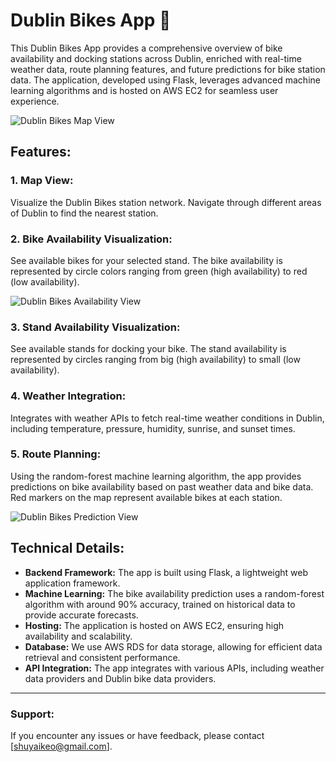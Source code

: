 # Dublin Bikes App 🚴

This Dublin Bikes App provides a comprehensive overview of bike availability and docking stations across Dublin, enriched with real-time weather data, route planning features, and future predictions for bike station data. The application, developed using Flask, leverages advanced machine learning algorithms and is hosted on AWS EC2 for seamless user experience.

![Dublin Bikes Map View](https://user-images.githubusercontent.com/123382891/279163090-244a4e21-e815-494e-a980-b6c80896c7e8.png)

## Features:

### 1. **Map View:**
Visualize the Dublin Bikes station network. Navigate through different areas of Dublin to find the nearest station.

### 2. **Bike Availability Visualization:**
See available bikes for your selected stand. The bike availability is represented by circle colors ranging from green (high availability) to red (low availability).

![Dublin Bikes Availability View](https://user-images.githubusercontent.com/123382891/279163157-63267f39-3278-48e9-9ba9-e8594b87d808.png)

### 3. **Stand Availability Visualization:**
See available stands for docking your bike. The stand availability is represented by circles ranging from big (high availability) to small (low availability).

### 4. **Weather Integration:**
Integrates with weather APIs to fetch real-time weather conditions in Dublin, including temperature, pressure, humidity, sunrise, and sunset times.

### 5. **Route Planning:**
Using the random-forest machine learning algorithm, the app provides predictions on bike availability based on past weather data and bike data. Red markers on the map represent available bikes at each station.

![Dublin Bikes Prediction View](https://user-images.githubusercontent.com/123382891/279163199-b38a8174-d231-46d2-935e-84fd524ea163.png)

## Technical Details:

- **Backend Framework:** The app is built using Flask, a lightweight web application framework.
- **Machine Learning:** The bike availability prediction uses a random-forest algorithm with around 90% accuracy, trained on historical data to provide accurate forecasts.
- **Hosting:** The application is hosted on AWS EC2, ensuring high availability and scalability.
- **Database:** We use AWS RDS for data storage, allowing for efficient data retrieval and consistent performance.
- **API Integration:** The app integrates with various APIs, including weather data providers and Dublin bike data providers.

---

### Support:

If you encounter any issues or have feedback, please contact [shuyaikeo@gmail.com].
